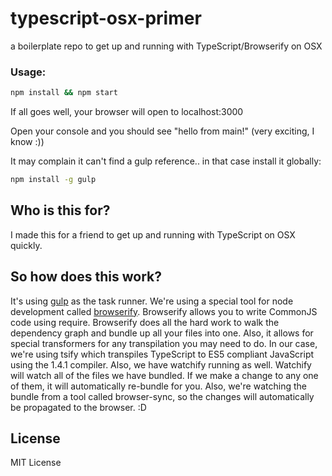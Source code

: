 typescript-osx-primer
====================

a boilerplate repo to get up and running with TypeScript/Browserify on OSX

### Usage:
```bash
npm install && npm start
```

If all goes well, your browser will open to localhost:3000

Open your console and you should see "hello from main!" (very exciting, I know :))

It may complain it can't find a gulp reference.. in that case install it globally:

```bash
npm install -g gulp
```

## Who is this for?
I made this for a friend to get up and running with TypeScript on OSX quickly.

## So how does this work?
It's using [gulp](http://gulpjs.com/) as the task runner. We're using a special tool for node
development called [browserify](http://browserify.org/). Browserify allows you to write CommonJS
code using require. Browserify does all the hard work to walk the dependency graph and bundle up
all your files into one. Also, it allows for special transformers for any transpilation you may need to do.
In our case, we're using tsify which transpiles TypeScript to ES5 compliant JavaScript using the 1.4.1 compiler.
Also, we have watchify running as well. Watchify will watch all of the files we have bundled. If we make a change
to any one of them, it will automatically re-bundle for you. Also, we're watching the bundle from a tool called browser-sync, so the changes will automatically be propagated to the browser. :D

## License
MIT License

